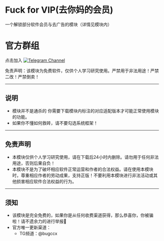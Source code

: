 # Fuck for VIP(去你妈的会员)

一个解锁部分软件会员与去广告的模块（详情见模块内）

# 官方群组
点击加入 <a href="https://t.me/bugccx"><img alt="Telegram Channel" src="https://img.shields.io/badge/Telegram-频道-blue.svg?logo=telegram"></a>  

免责声明：该模块为免费软件，仅供个人学习研究使用。严禁用于非法用途！严禁二改！严禁倒卖！

----

## 说明
+ 模块并不是通杀的 你需要下载模块内标注的对应适配版本才可能正常使用模块的功能。
+ 如果你不懂如何救砖，请不要勾选系统框架！

----

## 免责声明
+ 本模块仅供个人学习研究使用，请在下载后24小时内删除。请勿用于任何非法用途，否则后果自负！
+ 本模块不是为了破坏相应软件正常运营和作者的合法权益。请在使用本模块时，尊重相应作者的劳动成果，支持正版！不要利用本模块进行非法活动或其他损害相应软件合法权益的行为。

----

## 须知
+ 该模块是完全免费的，如果你是从任何收费渠道获得，那么恭喜你，你被骗啦！请不遗余力的进行举报🔆
+ 官方唯一更新渠道：
   - TG频道：@bugccx
